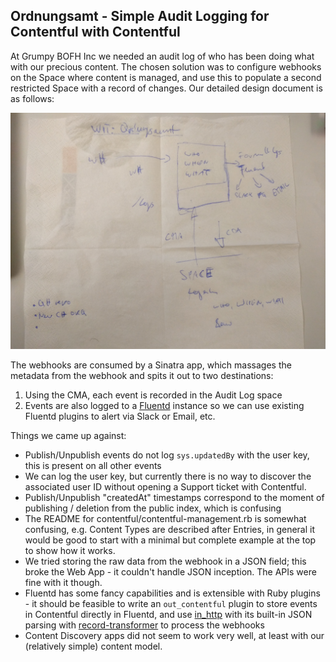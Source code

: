 Ordnungsamt - Simple Audit Logging for Contentful with Contentful
-----------------------------------------------------------------

At Grumpy BOFH Inc we needed an audit log of who has been doing what with our precious content. The chosen solution was to configure webhooks on the Space where content is managed, and use this to populate a second restricted Space with a record of changes. Our detailed design document is as follows:

![](napkin.jpg)

The webhooks are consumed by a Sinatra app, which massages the metadata from the webhook and spits it out to two destinations:

1. Using the CMA, each event is recorded in the Audit Log space
1. Events are also logged to a [Fluentd](http://www.fluentd.org/) instance so we can use existing Fluentd plugins to alert via Slack or Email, etc.

Things we came up against:

* Publish/Unpublish events do not log `sys.updatedBy` with the user key, this is present on all other events
* We can log the user key, but currently there is no way to discover the associated user ID without opening a Support ticket with Contentful.
* Publish/Unpublish "createdAt" timestamps correspond to the moment of publishing / deletion from the public index, which is confusing
* The README for contentful/contentful-management.rb is somewhat confusing, e.g. Content Types are described after Entries, in general it would be good to start with a minimal but complete example at the top to show how it works.
* We tried storing the raw data from the webhook in a JSON field; this broke the Web App - it couldn't handle JSON inception. The APIs were fine with it though.
* Fluentd has some fancy capabilities and is extensible with Ruby plugins - it should be feasible to write an `out_contentful` plugin to store events in Contentful directly in Fluentd, and use [in_http](http://docs.fluentd.org/articles/in_http) with its built-in JSON parsing with [record-transformer](http://docs.fluentd.org/articles/filter_record_transformer) to process the webhooks
* Content Discovery apps did not seem to work very well, at least with our (relatively simple) content model.
